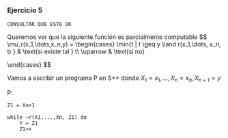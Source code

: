 ### Ejercicio 5

`CONSULTAR QUE ESTE OK`

Queremos ver que la siguiente función es parcialmente computable
$$
\mu_r(x_1,\dots,x_n,y) = 
\begin{cases}
\min\{t | t \geq y \land r(x_1,\dots, x_n, t) \} & \text{si existe tal } t\\
\uparrow & \text{si no}

\end{cases}
$$

Vamos a escribir un programa P en S++ donde $X_1 = x_1,\dots, X_n = x_n, X_{n+1} = y$

P:
```
Z1 = Xn+1

while ¬r(X1,...,Xn, Z1) do
    Y = Z1
    Z1++
```